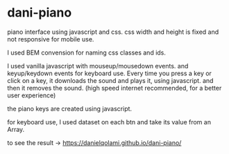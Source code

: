 # dani-piano
piano interface using javascript and css. css width and height is fixed and not responsive for mobile use.

I used BEM convension for naming css classes and ids.

I used vanilla javascript with mouseup/mousedown events. and keyup/keydown events for keyboard use.
Every time you press a key or click on a key, it downloads the sound and plays it, using javascript. and then it removes the sound. (high speed internet recommended, for a better user experience)

the piano keys are created using javascript.

for keyboard use, I used dataset on each btn and take its value from an Array.

to see the result -> https://danielqolami.github.io/dani-piano/
